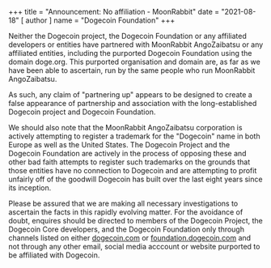 +++
title = "Announcement: No affiliation - MoonRabbit"
date = "2021-08-18"
[ author ]
  name = "Dogecoin Foundation"
+++

Neither the Dogecoin project, the Dogecoin Foundation or any affiliated developers or entities have partnered with MoonRabbit AngoZaibatsu or any affiliated entities, including the purported Dogecoin Foundation using the domain doge.org. This purported organisation and domain are, as far as we have been able to ascertain, run by the same people who run MoonRabbit AngoZaibatsu. 

As such, any claim of "partnering up" appears to be designed to create a false appearance of partnership and association with the long-established Dogecoin project and Dogecoin Foundation.

We should also note that the MoonRabbit AngoZaibatsu corporation is actively attempting to register a trademark for the "Dogecoin" name in both Europe as well as the United States. The Dogecoin Project and the Dogecoin Foundation are actively in the process of opposing these and other bad faith attempts to register such trademarks on the grounds that those entities have no connection to Dogecoin and are attempting to profit unfairly off of the goodwill Dogecoin has built over the last eight years since its inception.

Please be assured that we are making all necessary investigations to ascertain the facts in this rapidly evolving matter. For the avoidance of doubt, enquires should be directed to members of the Dogecoin Project, the Dogecoin Core developers, and the Dogecoin Foundation only through channels listed on either [dogecoin.com](https://dogecoin.com/) or [foundation.dogecoin.com](https://foundation.dogecoin.com/) and not through any other email, social media acccount or website purported to be affiliated with Dogecoin.
